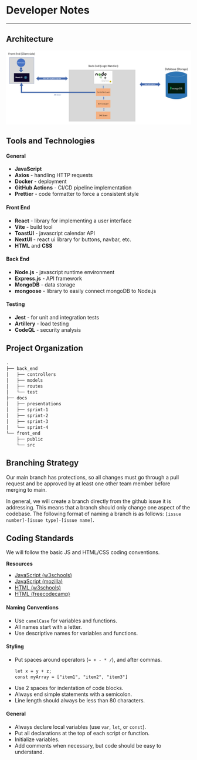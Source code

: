 # Developer Notes

---

## Architecture 

![Architecture Diagram](../sprint-1/architecture-diagram.png)

## Tools and Technologies 

#### General

- **JavaScript**
- **Axios** - handling HTTP requests
- **Docker** - deployment
- **GitHub Actions** - CI/CD pipeline implementation
- **Prettier** - code formatter to force a consistent style

#### Front End

- **React** - library for implementing a user interface
- **Vite** - build tool 
- **ToastUI** - javascript calendar API 
- **NextUI** - react ui library for buttons, navbar, etc. 
- **HTML** and **CSS**

#### Back End

- **Node.js** - javascript runtime environment 
- **Express.js** - API framework
- **MongoDB** - data storage
- **mongoose** - library to easily connect mongoDB to Node.js

#### Testing

- **Jest** - for unit and integration tests
- **Artillery** - load testing
- **CodeQL** - security analysis


## Project Organization 

```
.
├── back_end
│   ├── controllers
│   ├── models
│   ├── routes
│   └── test
├── docs
│   ├── presentations
│   ├── sprint-1
│   ├── sprint-2
│   ├── sprint-3
│   └── sprint-4
└── front_end
    ├── public
    └── src
```

## Branching Strategy 

Our main branch has protections, so all changes must go through a pull request and be approved by at least one other team member before merging to main. 

In general, we will create a branch directly from the github issue it is addressing. This means that a branch should only change one aspect of the codebase. The following format of naming a branch is as follows: `[issue number]-[issue type]-[issue name]`.

## Coding Standards 

We will follow the basic JS and HTML/CSS coding conventions. 

**Resources**
- [JavaScript (w3schools)](https://www.w3schools.com/js/js_conventions.asp)
- [JavaScript (mozilla)](https://developer.mozilla.org/en-US/docs/MDN/Writing_guidelines/Writing_style_guide/Code_style_guide/JavaScript)
- [HTML (w3schools)](https://www.w3schools.com/html/html5_syntax.asp)
- [HTML (freecodecamp)](https://www.freecodecamp.org/news/html-best-practices/)

#### Naming Conventions 

- Use `camelCase` for variables and functions. 
- All names start with a letter.
- Use descriptive names for variables and functions.

#### Styling  

- Put spaces around operators (`= + - * /`), and after commas.
  ```
  let x = y + z; 
  const myArray = ["item1", "item2", "item3"]
  ```
- Use 2 spaces for indentation of code blocks. 
- Always end simple statements with a semicolon. 
- Line length should always be less than 80 characters. 

#### General 

- Always declare local variables (use `var`, `let`, or `const`).
- Put all declarations at the top of each script or function. 
- Initialize variables.
- Add comments when necessary, but code should be easy to understand. 
